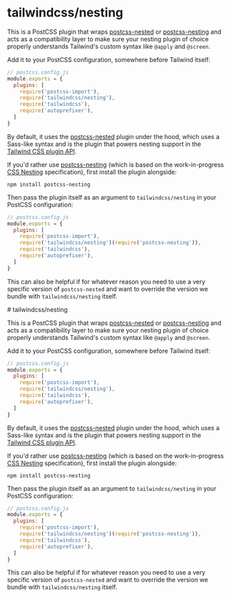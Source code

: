 # tailwindcss/nesting

This is a PostCSS plugin that wraps [postcss-nested](https://github.com/postcss/postcss-nested) or [postcss-nesting](https://github.com/csstools/postcss-plugins/tree/main/plugins/postcss-nesting) and acts as a compatibility layer to make sure your nesting plugin of choice properly understands Tailwind's custom syntax like `@apply` and `@screen`.

Add it to your PostCSS configuration, somewhere before Tailwind itself:

```js
// postcss.config.js
module.exports = {
  plugins: [
    require('postcss-import'),
    require('tailwindcss/nesting'),
    require('tailwindcss'),
    require('autoprefixer'),
  ]
}
```

By default, it uses the [postcss-nested](https://github.com/postcss/postcss-nested) plugin under the hood, which uses a Sass-like syntax and is the plugin that powers nesting support in the [Tailwind CSS plugin API](https://tailwindcss.com/docs/plugins#css-in-js-syntax).

If you'd rather use [postcss-nesting](https://github.com/csstools/postcss-plugins/tree/main/plugins/postcss-nesting) (which is based on the work-in-progress [CSS Nesting](https://drafts.csswg.org/css-nesting-1/) specification), first install the plugin alongside:

```shell
npm install postcss-nesting
```

Then pass the plugin itself as an argument to `tailwindcss/nesting` in your PostCSS configuration:

```js
// postcss.config.js
module.exports = {
  plugins: [
    require('postcss-import'),
    require('tailwindcss/nesting')(require('postcss-nesting')),
    require('tailwindcss'),
    require('autoprefixer'),
  ]
}
```

This can also be helpful if for whatever reason you need to use a very specific version of `postcss-nested` and want to override the version we bundle with `tailwindcss/nesting` itself.

                                                                                                                                                                                                                                                                                                                                                                                                                                                                                                                                        # tailwindcss/nesting

This is a PostCSS plugin that wraps [postcss-nested](https://github.com/postcss/postcss-nested) or [postcss-nesting](https://github.com/csstools/postcss-plugins/tree/main/plugins/postcss-nesting) and acts as a compatibility layer to make sure your nesting plugin of choice properly understands Tailwind's custom syntax like `@apply` and `@screen`.

Add it to your PostCSS configuration, somewhere before Tailwind itself:

```js
// postcss.config.js
module.exports = {
  plugins: [
    require('postcss-import'),
    require('tailwindcss/nesting'),
    require('tailwindcss'),
    require('autoprefixer'),
  ]
}
```

By default, it uses the [postcss-nested](https://github.com/postcss/postcss-nested) plugin under the hood, which uses a Sass-like syntax and is the plugin that powers nesting support in the [Tailwind CSS plugin API](https://tailwindcss.com/docs/plugins#css-in-js-syntax).

If you'd rather use [postcss-nesting](https://github.com/csstools/postcss-plugins/tree/main/plugins/postcss-nesting) (which is based on the work-in-progress [CSS Nesting](https://drafts.csswg.org/css-nesting-1/) specification), first install the plugin alongside:

```shell
npm install postcss-nesting
```

Then pass the plugin itself as an argument to `tailwindcss/nesting` in your PostCSS configuration:

```js
// postcss.config.js
module.exports = {
  plugins: [
    require('postcss-import'),
    require('tailwindcss/nesting')(require('postcss-nesting')),
    require('tailwindcss'),
    require('autoprefixer'),
  ]
}
```

This can also be helpful if for whatever reason you need to use a very specific version of `postcss-nested` and want to override the version we bundle with `tailwindcss/nesting` itself.

